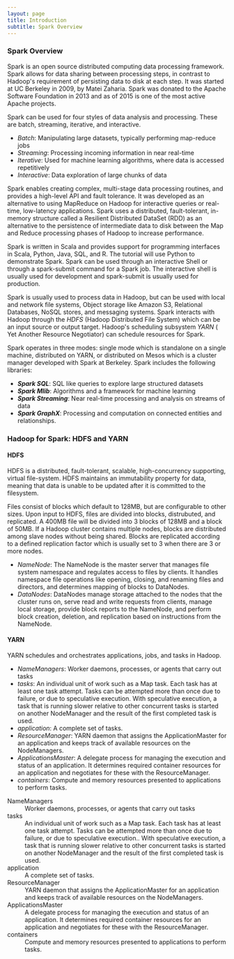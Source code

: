 ```yaml
---
layout: page
title: Introduction
subtitle: Spark Overview
---
```


### Spark Overview
Spark is an open source distributed computing data processing framework. Spark allows for data sharing between processing steps, in contrast to Hadoop's requirement of persisting data to disk at each step. It was started at UC Berkeley in 2009, by Matei Zaharia. Spark was donated to the Apache Software Foundation in 2013 and as of 2015 is one of the most active Apache projects.  

Spark can be used for four styles of data analysis and processing. These are batch, streaming, iterative, and interactive.
* _Batch_:  Manipulating large datasets, typically performing map-reduce jobs
* _Streaming_:  Processing incoming information in near real-time
* _Iterative_:  Used for machine learning algorithms, where data is accessed repetitively
* _Interactive_:  Data exploration of large chunks of data  

Spark enables creating complex, multi-stage data processing routines, and provides a high-level API and fault tolerance. It was developed as an alternative to using MapReduce on Hadoop for interactive queries or real-time, low-latency applications. Spark uses a distributed, fault-tolerant, in-memory structure called a Resilient Distributed DataSet (RDD) as an alternative to the persistence of intermediate data to disk between the Map and Reduce processing phases of Hadoop to increase performance.  

Spark is written in Scala and provides support for programming interfaces in Scala, Python, Java, SQL, and R. The tutorial will use Python to demonstrate Spark. Spark can be used through an interactive Shell or through a spark-submit command for a Spark job. The interactive shell is usually used for development and spark-submit is usually used for production.  

Spark is usually used to process data in Hadoop, but can be used with local and network file systems, Object storage like Amazon S3, Relational Databases, NoSQL stores, and messaging systems. Spark interacts with Hadoop through the <em>HDFS</em> (Hadoop Distributed File System) which can be an input source or output target. Hadoop's scheduling subsystem <em>YARN</em> ( Yet Another Resource Negotiator) can schedule resources for Spark.  

Spark operates in three modes: single mode which is standalone on a single machine, distributed on YARN, or distributed on Mesos which is a cluster manager developed with Spark at Berkeley. Spark includes the following libraries:  

* **_Spark SQL_**:  SQL like queries to explore large structured datasets
* **_Spark Mlib_**:  Algorithms and a framework for machine learning
* **_Spark Streaming_**:  Near real-time processing and analysis on streams of data
* **_Spark GraphX_**:  Processing and computation on connected entities and relationships.  
  
  
  
### Hadoop for Spark: HDFS and YARN  

#### HDFS  
 HDFS is a distributed, fault-tolerant, scalable, high-concurrency supporting, virtual file-system. HDFS maintains an immutability property for data, meaning that data is unable to be updated after it is committed to the filesystem.  

 Files consist of blocks which default to 128MB, but are configurable to other sizes. Upon input to HDFS, files are divided into blocks, distrubuted, and replicated. A 400MB file will be divided into 3 blocks of 128MB and a block of 50MB. If a Hadoop cluster contains multiple nodes, blocks are distributed among slave nodes without being shared. Blocks are replicated according to a defined replication factor which is usually set to 3 when there are 3 or more nodes.  

* _NameNode_:  The NameNode is the master server that manages file system namespace and regulates access to files by clients. It handles namespace file operations like opening, closing, and renaming files and directors, and determines mapping of blocks to DataNodes.
* _DataNodes_:  DataNodes manage storage attached to the nodes that the cluster runs on, serve read and write requests from clients, manage local storage, provide block reports to the NameNode, and perform block creation, deletion, and replication based on instructions from the NameNode.  

#### YARN  
 YARN schedules and orchestrates applications, jobs, and tasks in Hadoop.

* _NameManagers_:  Worker daemons, processes, or agents that carry out tasks
* _tasks_:  An individual unit of work such as a Map task. Each task has at least one task attempt. Tasks can be attempted more than once due to failure, or due to speculative execution. With speculative execution, a task that is running slower relative to other concurrent tasks is started on another NodeManager and the result of the first completed task is used.
* _application_:  A complete set of tasks.
* _ResourceManager_:  YARN daemon that assigns the ApplicationMaster for an application and keeps track of available resources on the NodeManagers.
* _ApplicationsMaster_:  A delegate process for managing the execution and status of an application. It determines required container resources for an application and negotiates for these with the ResourceManager.
* _containers_:  Compute and memory resources presented to applications to perform tasks.
 <dl>
                        <dt>NameManagers</dt>
                        <dd>Worker daemons, processes, or agents that carry out tasks</dd>
                        <dt>tasks</dt>
                        <dd>An individual unit of work such as a Map task. Each task has at least one task attempt.
                        Tasks can be attempted more than once due to failure, or due to speculative execution..
                        With speculative execution, a task that is running slower relative to other concurrent tasks is started
                         on another NodeManager and the result of the first completed task is used.</dd>
                        <dt>application</dt>
                        <dd>A complete set of tasks.</dd>
                        <dt>ResourceManager</dt>
                        <dd>YARN daemon that assigns the ApplicationMaster for an application and keeps track of available
                         resources on the NodeManagers.</dd>
                        <dt>ApplicationsMaster</dt>
                        <dd>A delegate process for managing the execution and status of an application. It determines required
                        container resources for an application and negotiates for these with the ResourceManager.</dd>
                        <dt>containers</dt>
                        <dd>Compute and memory resources presented to applications to perform tasks.</dd>
                    </dl>



